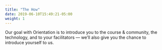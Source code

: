 ```yaml
---
title: "The How"
date: 2019-06-10T15:49:21-05:00
weight: 1
---
```


Our goal with Orientation is to introduce you to the course & community, the technology, and to your facilitators — we’ll also give you the chance to introduce yourself to us.
